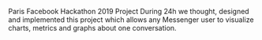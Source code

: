 Paris Facebook Hackathon 2019 Project
During 24h we thought, designed and implemented this project which allows any Messenger user to visualize charts, metrics and graphs about one conversation.
